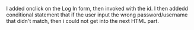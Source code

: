 I added onclick on the Log In form, then invoked with the id. I then addedd conditional statement that if the user input the wrong password/username that didn't match, then i could not get into the next HTML part.
